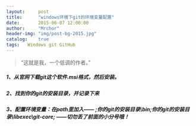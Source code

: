 ```yaml
---
layout:     post
title:      "windows环境下git的环境变量配置"
date:       2015-06-07 12:00:00
author:     "Mrchor"
header-img: "img/post-bg-2015.jpg"
catalog:	true
tags:	Windows git GitHub
---
```


> “这就是我，一个低调的作者。”



##### 1、从官网下载git这个软件.msi格式，然后安装。

##### 2、找到你的git的安装目录，并记录下来

##### 3、配置环境变量：在path里加入——  ;你的git的安装目录\bin;你的git的安装目录\libexec\git-core;  ——切勿丢了前面的小分号哦！
